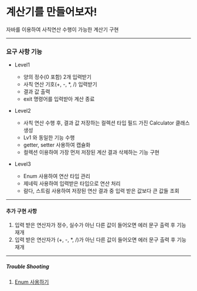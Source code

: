 # 계산기를 만들어보자!
자바를 이용하여 사칙연산 수행이 가능한 계산기 구현

---
### 요구 사항 기능
* Level1
  
   * 양의 정수(0 포함) 2개 입력받기
   * 사칙 연산 기호(+, -, *, /) 입력받기
   * 결과 값 출력
   * exit 명령어를 입력받아 계산 종료

* Level2

  * 사칙 연산 수행 후, 결과 값 저장하는 컬렉션 타입 필드 가진 Calculator 클래스 생성
  * Lv1 와 동일한 기능 수행
  * getter, setter 사용하여 캡슐화
  * 컬렉션 이용하여 가장 먼저 저장된 계산 결과 삭제하는 기능 구현
 
* Level3

  * Enum 사용하여 연산 타입 관리
  * 제네릭 사용하여 입력받은 타입으로 연산 처리
  * 람다, 스트림 사용하여 저장된 연산 결과 중 입력 받은 값보다 큰 값들 조회

---
#### 추가 구현 사항
1. 입력 받은 연산자가 정수, 실수가 아닌 다른 값이 들어오면 에러 문구 출력 후 기능 재개
2. 입력 받은 연산자가 (+, -, *, /)가 아닌 다른 값이 들어오면 에러 문구 출력 후 기능 재개

---
##### Trouble Shooting
1. [Enum 사용하기](https://withsumyeom.tistory.com/14)
